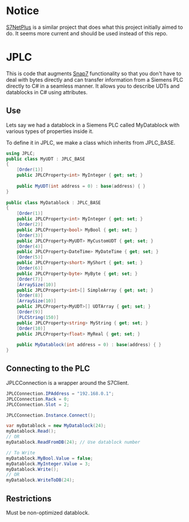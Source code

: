 # Notice
[S7NetPlus](https://github.com/S7NetPlus) is a similar project that does what this project initially aimed to do. It seems more current and should be used instead of this repo.

# JPLC
This is code that augments [Snap7](http://snap7.sourceforge.net/) functionality so that you don't have to deal with bytes directly and can transfer information from a Siemens PLC directly to C# in a seamless manner. It allows you to describe UDTs and datablocks in C# using attributes. 

## Use
Lets say we had a datablock in a Siemens PLC called MyDatablock with various types of properties inside it. 

To define it in JPLC, we make a class which inherits from JPLC_BASE. 


```c#
using JPLC;
public class MyUDT : JPLC_BASE
{
    [Order(1)]
    public JPLCProperty<int> MyInteger { get; set; }
    
    public MyUDT(int address = 0) : base(address) { }
}
    
public class MyDatablock : JPLC_BASE
{
    [Order(1)]
    public JPLCProperty<int> MyInteger { get; set; }
    [Order(2)]
    public JPLCProperty<bool> MyBool { get; set; }
    [Order(3)]
    public JPLCProperty<MyUDT> MyCustomUDT { get; set; }
    [Order(4)]
    public JPLCProperty<DateTime> MyDateTime { get; set; }
    [Order(5)]
    public JPLCProperty<short> MyShort { get; set; }
    [Order(6)]
    public JPLCProperty<byte> MyByte { get; set; }
    [Order(7)]
    [ArraySize(10)]
    public JPLCProperty<int>[] SimpleArray { get; set; }
    [Order(8)]
    [ArraySize(10)]
    public JPLCProperty<MyUDT>[] UDTArray { get; set; }
    [Order(9)]
    [PLCString(150)]
    public JPLCProperty<string> MyString { get; set; }
    [Order(10)]
    public JPLCProperty<float> MyReal { get; set; }
    
    public MyDatablock(int address = 0) : base(address) { }
}
```

## Connecting to the PLC

JPLCConnection is a wrapper around the S7Client.

```c#
JPLCConnection.IPAddress = "192.168.0.1";
JPLCConnection.Rack = 0;
JPLCConnection.Slot = 2;

JPLCConnection.Instance.Connect(); 

var myDatablock = new MyDatablock(24);
myDatablock.Read();
// OR 
myDatablock.ReadFromDB(24); // Use datablock number

// To Write
myDatablock.MyBool.Value = false;
myDatablock.MyInteger.Value = 3;
myDatablock.Write();
// OR
myDatablock.WriteToDB(24);
```

## Restrictions
Must be non-optimized datablock.


